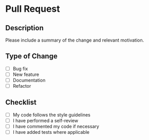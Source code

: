 # Pull Request

## Description
Please include a summary of the change and relevant motivation.

## Type of Change
- [ ] Bug fix
- [ ] New feature
- [ ] Documentation
- [ ] Refactor

## Checklist
- [ ] My code follows the style guidelines
- [ ] I have performed a self-review
- [ ] I have commented my code if necessary
- [ ] I have added tests where applicable
